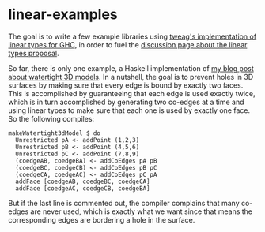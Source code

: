 # linear-examples

The goal is to write a few example libraries using [tweag's implementation of linear types for GHC](https://github.com/tweag/ghc/tree/linear-types#readme), in order to fuel the [discussion page about the linear types proposal](https://github.com/ghc-proposals/ghc-proposals/pull/91#issuecomment-346721678).

So far, there is only one example, a Haskell implementation of [my blog post about watertight 3D models](https://www.spiria.com/en/blog/desktop-software/making-non-manifold-models-unrepresentable). In a nutshell, the goal is to prevent holes in 3D surfaces by making sure that every edge is bound by exactly two faces. This is accomplished by guaranteeing that each edge is used exactly twice, which is in turn accomplished by generating two co-edges at a time and using linear types to make sure that each one is used by exactly one face. So the following compiles:

    makeWatertight3dModel $ do
      Unrestricted pA <- addPoint (1,2,3)
      Unrestricted pB <- addPoint (4,5,6)
      Unrestricted pC <- addPoint (7,8,9)
      (coedgeAB, coedgeBA) <- addCoEdges pA pB
      (coedgeBC, coedgeCB) <- addCoEdges pB pC
      (coedgeCA, coedgeAC) <- addCoEdges pC pA
      addFace [coedgeAB, coedgeBC, coedgeCA]
      addFace [coedgeAC, coedgeCB, coedgeBA]

But if the last line is commented out, the compiler complains that many co-edges are never used, which is exactly what we want since that means the corresponding edges are bordering a hole in the surface.

